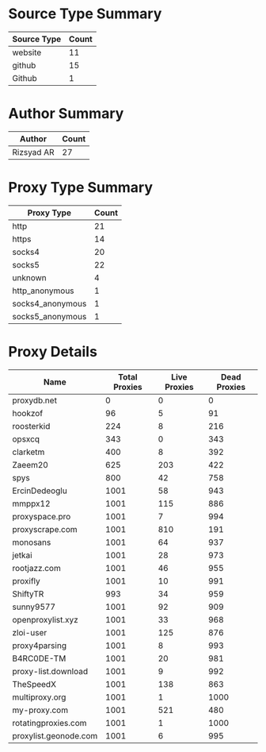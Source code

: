 # Source Type Summary

| Source Type | Count |
|-------------|-------|
| website | 11 |
| github | 15 |
| Github | 1 |


# Author Summary

| Author | Count |
|--------|-------|
| Rizsyad AR | 27 |


# Proxy Type Summary

| Proxy Type | Count |
|------------|-------|
| http | 21 |
| https | 14 |
| socks4 | 20 |
| socks5 | 22 |
| unknown | 4 |
| http_anonymous | 1 |
| socks4_anonymous | 1 |
| socks5_anonymous | 1 |


# Proxy Details

| Name | Total Proxies | Live Proxies | Dead Proxies |
|------|---------------|--------------|---------------|
| proxydb.net | 0 | 0 | 0 |
| hookzof | 96 | 5 | 91 |
| roosterkid | 224 | 8 | 216 |
| opsxcq | 343 | 0 | 343 |
| clarketm | 400 | 8 | 392 |
| Zaeem20 | 625 | 203 | 422 |
| spys | 800 | 42 | 758 |
| ErcinDedeoglu | 1001 | 58 | 943 |
| mmppx12 | 1001 | 115 | 886 |
| proxyspace.pro | 1001 | 7 | 994 |
| proxyscrape.com | 1001 | 810 | 191 |
| monosans | 1001 | 64 | 937 |
| jetkai | 1001 | 28 | 973 |
| rootjazz.com | 1001 | 46 | 955 |
| proxifly | 1001 | 10 | 991 |
| ShiftyTR | 993 | 34 | 959 |
| sunny9577 | 1001 | 92 | 909 |
| openproxylist.xyz | 1001 | 33 | 968 |
| zloi-user | 1001 | 125 | 876 |
| proxy4parsing | 1001 | 8 | 993 |
| B4RC0DE-TM | 1001 | 20 | 981 |
| proxy-list.download | 1001 | 9 | 992 |
| TheSpeedX | 1001 | 138 | 863 |
| multiproxy.org | 1001 | 1 | 1000 |
| my-proxy.com | 1001 | 521 | 480 |
| rotatingproxies.com | 1001 | 1 | 1000 |
| proxylist.geonode.com | 1001 | 6 | 995 |
